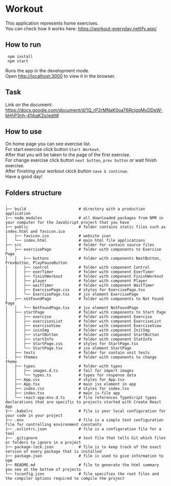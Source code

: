 # Workout

This application represents home exercises. \
You can check how it works here: https://workout-everyday.netlify.app/

## How to run

```
 npm install
 npm start
```

Runs the app in the development mode.\
Open [http://localhost:3000](http://localhost:3000) to view it in the browser.

## Task

Link on the document: https://docs.google.com/document/d/1Q_rP2rMNaK0oaT6RcjggMxDDgW-bHhP3nh-41ibaK2o/edit#

## How to use

On home page you can see exercise list. \
For start exercise click button `Start Workout`. \
After that you will be taken to the page of the first exercise. \
For change exercise click button `next button`, `prev button` or wait finish exercise. \
After finishing your workout ckick button `save & continue`. \
Have a good day!

## Folders structure
    
```
.
├── build                       # directory with a production application
├── node_modules                # all downloaded packages from NPM in your computer for the JavaScript project that you have
├── public                      # folder contains static files such as index.html and favicon.ico
│   ├── favicon.ico             # website icon
│   └── index.html              # main html file applications
├── src                         # folder for contain source files  
│   ├── exercisePage            # folder with components to Exercise Page
│   │   ├── buttons             # folder with components NextButton, PrevButton, PlayPauseButton
│   │   ├── control             # folder with component Control
│   │   ├── exerTimer           # folder with component ExerTimer
│   │   ├── finishWorkout       # folder with component FinishWorkout
│   │   ├── player              # folder with component Player
│   │   ├── waitTimer           # folder with component WaitTimer
│   │   ├── ExercisePage.css    # styles for ExercisePage.tsx
│   │   └── ExercisePage.tsx    # jsx element ExercisePage
│   ├── notFoundPage            # folder with components to Not Found Page
│   │   └── NotFoundPage.tsx    # jsx element NotFoundPage
│   ├── startPage               # folder with components to Start Page    
│   │   ├── exercise            # folder with component Exercise
│   │   ├── exercisesList       # folder with component ExerciseList
│   │   ├── exerciseView        # folder with component ExerciseView
│   │   ├── ininImg             # folder with component InitImg
│   │   ├── startButton         # folder with component StartButton
│   │   ├── startInfo           # folder with component StatInfo
│   │   ├── StartPage.css       # styles for StartPage.tsx
│   │   └── StartPage.tsx       # jsx element StartPage
│   ├── tests                   # folder for contain unit tests 
│   ├── themes                  # folder with components to change theme
│   ├── types                   # folder with types
│   │   ├── images.d.ts         # fail for import images
│   │   └── types.ts            # types for response data            
│   ├── App.css                 # styles for App.tsx            
│   ├── App.tsx                 # main jsx element in app                  
│   ├── index.css               # styles for index.tsx            
│   ├── index.tsx               # main js-file app             
│   └── react-app-env.d.ts      # file references TypeScript types declarations that are specific to projects started with Create React App
├── .babelrc                    # file is your local configuration for your code in your project   
├── .env                        # file is a simple text configuration file for controlling environment constants
├── .eslintrc.json              # file is a configuration file for a tool      
├── .gitignore                  # text file that tells Git which files or folders to ignore in a project    
├── package-lock.json           # file is to keep track of the exact version of every package that is installed   
├── package.json                # file is used to give information to npm     
├── README.md                   # file to generate the html summary you see at the bottom of projects  
└── tsconfig.json               # file specifies the root files and the compiler options required to compile the project
```              